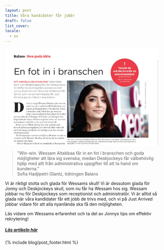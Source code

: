 ```yaml
---
layout: post
title: Våra kandidater får jobb!
draft: false
list_cover:
locale:
  - sv
---
```


![juridik](/assets/images/blog/wessamliten.jpg)


> "Win-win. Wessam Altabbaa får in en fot i branschen och goda möjligheter att lära
sig svenska, medan Deskjockeys får välbehövlig hjälp med allt från administrativa
uppgifter till att ta hand om kunderna." <br>
>Sofia Hadjipetri Glantz, tidningen Balans&zwnj;&zwnj;


Vi är riktigt stolta och glada för Wessams skull! Vi är dessutom glada för Jonny och Deskjockeys skull, som nu får ha Wessam hos sig. Wessam jobbar nu för Deskjockeys som receptionist och administratör. Vi är alltid så glada när våra kandidater får ett jobb de trivs med, och vi på Just Arrived jobbar vidare för att alla nyanlända ska få den möjligheten.

Läs vidare om Wessams erfarenhet och ta del av Jonnys tips om effektiv rekrytering!


##### [Läs artikeln här](https://sowl.co/M5nFT)




















{% include blog/post_footer.html %}
